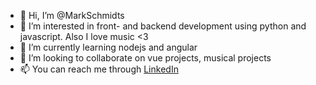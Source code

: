 - 👋 Hi, I’m @MarkSchmidts
- 👀 I’m interested in front- and backend development using python and javascript. Also I love music <3
- 🌱 I’m currently learning nodejs and angular
- 💞️ I’m looking to collaborate on vue projects, musical projects
- 📫 You can reach me through [LinkedIn](https://www.linkedin.com/in/mark-schmidts-0a1834b3/)

<!---
MarkSchmidts/MarkSchmidts is a ✨ special ✨ repository because its `README.md` (this file) appears on your GitHub profile.
You can click the Preview link to take a look at your changes.
--->
